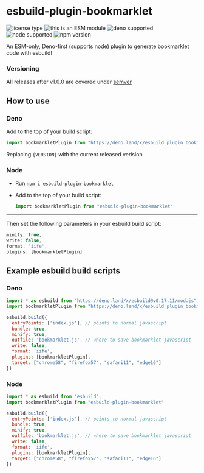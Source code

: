 # esbuild-plugin-bookmarklet

![license type](https://img.shields.io/github/license/reesericci/esbuild-plugin-bookmarklet)
![this is an ESM module](https://img.shields.io/badge/module%20type-ESM-purple)
![deno supported](https://img.shields.io/badge/runtime-deno-black)
![node supported](https://img.shields.io/badge/runtime-node-green)
![npm version](https://img.shields.io/npm/v/esbuild-plugin-bookmarklet)

An ESM-only, Deno-first (supports node) plugin to generate bookmarklet code with esbuild! 

### Versioning

All releases after v1.0.0 are covered under [semver](https://semver.org)

## How to use

### Deno
Add to the top of your build script:

```javascript
import bookmarkletPlugin from "https://deno.land/x/esbuild_plugin_bookmarklet@{VERSION}/mod.js"
```

Replacing `{VERSION}` with the current released verision

### Node

- Run `npm i esbuild-plugin-bookmarklet`

- Add to the top of your build script:

  ```javascript
  import bookmarkletPlugin from "esbuild-plugin-bookmarklet"
  ```

---

Then set the following parameters in your esbuild build script:

```javascript
minify: true,
write: false,
format: 'iife',
plugins: [bookmarkletPlugin]
```

## Example esbuild build scripts

### Deno
```javascript
import * as esbuild from "https://deno.land/x/esbuild@v0.17.11/mod.js";
import bookmarkletPlugin from "https://deno.land/x/esbuild_plugin_bookmarklet@{VERSION}/main.js" 

esbuild.build({
  entryPoints: ['index.js'], // points to normal javascript
  bundle: true,
  minify: true,
  outfile: 'bookmarklet.js', // where to save bookmarklet javascript
  write: false,
  format: 'iife',
  plugins: [bookmarkletPlugin],
  target: ["chrome58", "firefox57", "safari11", "edge16"]
})
```

### Node

```javascript
import * as esbuild from "esbuild";
import bookmarkletPlugin from "esbuild-plugin-bookmarklet" 

esbuild.build({
  entryPoints: ['index.js'], // points to normal javascript
  bundle: true,
  minify: true,
  outfile: 'bookmarklet.js', // where to save bookmarklet javascript
  write: false,
  format: 'iife',
  plugins: [bookmarkletPlugin],
  target: ["chrome58", "firefox57", "safari11", "edge16"]
})
```
